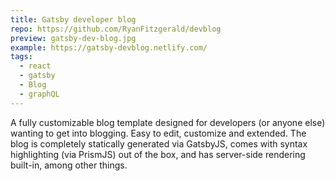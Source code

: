 ```yaml
---
title: Gatsby developer blog
repo: https://github.com/RyanFitzgerald/devblog
preview: gatsby-dev-blog.jpg
example: https://gatsby-devblog.netlify.com/
tags:
  - react
  - gatsby
  - Blog
  - graphQL
---
```


A fully customizable blog template designed for developers (or anyone else) wanting to get into blogging. 
Easy to edit, customize and extended. The blog is completely statically generated via GatsbyJS, comes with syntax highlighting (via PrismJS) out of the box, and has server-side rendering built-in, among other things.
